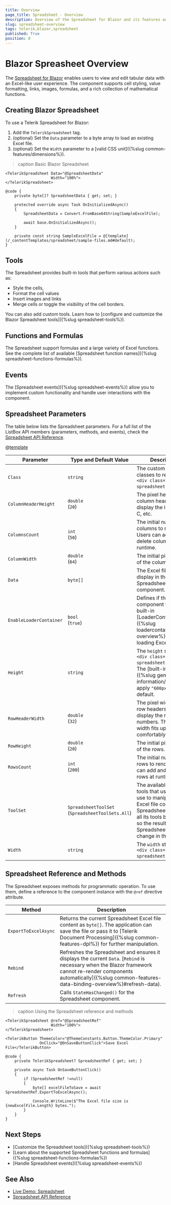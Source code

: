 ```yaml
---
title: Overview
page_title: Spreadsheet - Overview
description: Overview of the Spreadsheet for Blazor and its features and parameters.
slug: spreadsheet-overview
tags: telerik,blazor,spreadsheet
published: True
position: 0
---
```


# Blazor Spreasheet Overview

The <a href = "https://www.telerik.com/blazor-ui/spreadsheet" target="_blank">Spreadsheet for Blazor</a> enables users to view and edit tabular data with an Excel-like user experience. The component supports cell styling, value formatting, links, images, formulas, and a rich collection of mathematical functions.


## Creating Blazor Spreadsheet

To use a Telerik Spreadsheet for Blazor:

1. Add the `TelerikSpreadsheet` tag.
1. (optional) Set the `Data` parameter to a byte array to load an existing Excel file.
1. (optional) Set the `Width` parameter to a [valid CSS unit]({%slug common-features/dimensions%}).

>caption Basic Blazor Spreadsheet

````CSHML
<TelerikSpreadsheet Data="@SpreadsheetData"
                    Width="100%">
</TelerikSpreadsheet>

@code {
    private byte[]? SpreadsheetData { get; set; }

    protected override async Task OnInitializedAsync()
    {
        SpreadsheetData = Convert.FromBase64String(SampleExcelFile);

        await base.OnInitializedAsync();
    }

    private const string SampleExcelFile = @[template](/_contentTemplates/spreadsheet/sample-files.md#default);
}
````


## Tools

The Spreadsheet provides built-in tools that perform various actions such as:

* Style the cells,
* Format the cell values
* Insert images and links
* Merge cells or toggle the visibility of the cell borders.

You can also add custom tools. Learn how to [configure and customize the Blazor Spreadsheet tools]({%slug spreadsheet-tools%}).


## Functions and Formulas

The Spreadsheet support formulas and a large variety of Excel functions. See the complete list of available [Spreadsheet function names]({%slug spreadsheet-functions-formulas%}).


## Events

The [Spreadsheet events]({%slug spreadsheet-events%}) allow you to implement custom functionality and handle user interactions with the component.


## Spreadsheet Parameters

The table below lists the Spreadsheet parameters. For a full list of the ListBox API members (parameters, methods, and events), check the [Spreadsheet API Reference](/blazor-ui/api/Telerik.Blazor.Components.TelerikSpreadsheet).

@[template](/_contentTemplates/common/parameters-table-styles.md#table-layout)

| Parameter | Type and Default&nbsp;Value | Description |
| --- | --- | --- |
| `Class` | `string` | The custom CSS classes to render in the `<div class="k-spreadsheet">` element. |
| `ColumnHeaderHeight` | `double` <br /> (`20`) | The pixel height of the column headers that display the letters A, B, C, etc. |
| `ColumnsCount` | `int`  <br /> (`50`) | The initial number of columns to render. Users can add and delete columns at runtime. |
| `ColumnWidth` | `double` <br /> (`64`) | The initial pixel width of the columns. |
| `Data` | `byte[]` | The Excel file to display in the Spreadsheet component. |
| `EnableLoaderContainer` | `bool` <br /> (`true`) | Defines if the component will show a built-in [LoaderContainer]({%slug loadercontainer-overview%}) while loading Excel files. |
| `Height` | `string` | The `height` style of the `<div class="k-spreadsheet">` element. The [built-in themes]({%slug general-information/themes%}) apply `"600px"` by default. |
| `RowHeaderWidth` | `double` <br /> (`32`) | The pixel width of the row headers that display the row numbers. The default width fits up to 3 digits comfortably. |
| `RowHeight` | `double` <br /> (`20`) | The initial pixel height of the rows. |
| `RowsCount` | `int` <br /> (`200`) | The initial number of rows to render. Users can add and delete rows at runtime. |
| `ToolSet` | `SpreadsheetToolSet` <br /> (`SpreadsheetToolSets.All`) | The available tabs and tools that users can use to manipulate the Excel file content. The Spreadsheet renders all its tools by default, so the resulting Spreadsheet UI will change in the future. |
| `Width` | `string` | The `width` style of the `<div class="k-spreadsheet">` element. |


## Spreadsheet Reference and Methods

The Spreadsheet exposes methods for programmatic operation. To use them, define a reference to the component instance with the `@ref` directive attribute.

| Method | Description |
| --- | --- |
| `ExportToExcelAsync` | Returns the current Spreadsheet Excel file content as `byte[]`. The application can save the file or pass it to [Telerik Document Processing]({%slug common-features-dpl%}) for further manipulation. |
| `Rebind` | Refreshes the Spreadsheet and ensures it displays the current `Data`. [`Rebind` is necessary when the Blazor framework cannot re-render components automatically]({%slug common-features-data-binding-overview%}#refresh-data). |
| `Refresh` | Calls `StateHasChanged()` for the Spreadsheet component. |

>caption Using the Spreadsheet reference and methods

````CSHTML
<TelerikSpreadsheet @ref="@SpreadsheetRef"
                    Width="100%">
</TelerikSpreadsheet>

<TelerikButton ThemeColor="@ThemeConstants.Button.ThemeColor.Primary"
               OnClick="@OnSaveButtonClick">Save Excel File</TelerikButton>

@code {
    private TelerikSpreadsheet? SpreadsheetRef { get; set; }

    private async Task OnSaveButtonClick()
    {
        if (SpreadsheetRef !=null)
        {
            byte[] excelFileToSave = await SpreadsheetRef.ExportToExcelAsync();

            Console.WriteLine($"The Excel file size is {newExcelFile.Length} bytes.");
        }
    }
}
````


## Next Steps

* [Customize the Spreadsheet tools]({%slug spreadsheet-tools%})
* [Learn about the supported Spreadsheet functions and formulas]({%slug spreadsheet-functions-formulas%})
* [Handle Spreadsheet events]({%slug spreadsheet-events%})


## See Also

* [Live Demo: Spreadsheet](https://demos.telerik.com/blazor-ui/spreadsheet/overview)
* [Spreadsheet API Reference](/blazor-ui/api/Telerik.Blazor.Components.TelerikSpreadsheet)
